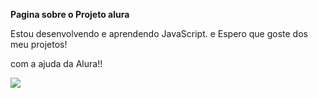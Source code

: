 **Pagina sobre o Projeto alura**

Estou desenvolvendo e aprendendo JavaScript.
e Espero que goste dos meu projetos!

com a ajuda da Alura!!

![](https://64.media.tumblr.com/f6911e0d0c9c2cd36ce81ca1edb75cd8/tumblr_mky49aJTS41rvhqlvo1_400.gif)
